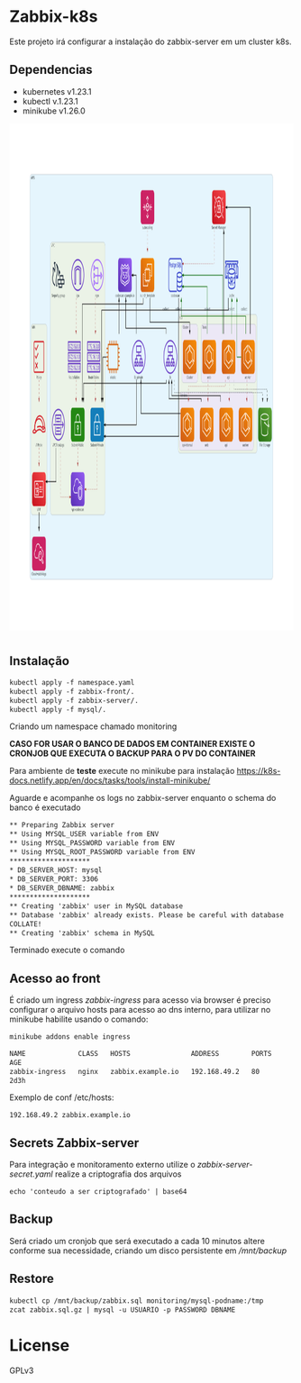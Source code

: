 # Zabbix-k8s
Este projeto irá configurar a instalação do zabbix-server em um cluster k8s.

## Dependencias

- kubernetes v1.23.1
- kubectl v.1.23.1
- minikube v1.26.0


<img src="epYhW2k.png" style=" width:1200px ; height:900px">

#
## Instalação

```
kubectl apply -f namespace.yaml
kubectl apply -f zabbix-front/.
kubectl apply -f zabbix-server/.
kubectl apply -f mysql/.
```
Criando um namespace chamado monitoring

**CASO FOR USAR O BANCO DE DADOS EM CONTAINER EXISTE O CRONJOB QUE EXECUTA O BACKUP PARA O PV DO CONTAINER**

Para ambiente de **teste** execute no minikube para instalação https://k8s-docs.netlify.app/en/docs/tasks/tools/install-minikube/ 

Aguarde e acompanhe os logs no zabbix-server enquanto o schema do banco é executado
```
** Preparing Zabbix server
** Using MYSQL_USER variable from ENV
** Using MYSQL_PASSWORD variable from ENV
** Using MYSQL_ROOT_PASSWORD variable from ENV
********************
* DB_SERVER_HOST: mysql
* DB_SERVER_PORT: 3306
* DB_SERVER_DBNAME: zabbix
********************
** Creating 'zabbix' user in MySQL database
** Database 'zabbix' already exists. Please be careful with database COLLATE!
** Creating 'zabbix' schema in MySQL
```
Terminado execute o comando

## Acesso ao front

É criado um ingress *zabbix-ingress* para acesso via browser é preciso configurar o arquivo hosts para acesso ao dns interno, para utilizar no minikube habilite usando o comando:
```
minikube addons enable ingress
```
```
NAME             CLASS   HOSTS               ADDRESS        PORTS   AGE
zabbix-ingress   nginx   zabbix.example.io   192.168.49.2   80      2d3h
```
Exemplo de conf /etc/hosts:
```
192.168.49.2 zabbix.example.io
```

## Secrets Zabbix-server

Para integração e monitoramento externo utilize o *zabbix-server-secret.yaml* realize a criptografia dos arquivos 
```
echo 'conteudo a ser criptografado' | base64
```

## Backup

Será criado um cronjob que será executado a cada 10 minutos altere conforme sua necessidade, criando um disco persistente em */mnt/backup* 

## Restore

```
kubectl cp /mnt/backup/zabbix.sql monitoring/mysql-podname:/tmp
zcat zabbix.sql.gz | mysql -u USUARIO -p PASSWORD DBNAME

```

# License
GPLv3
